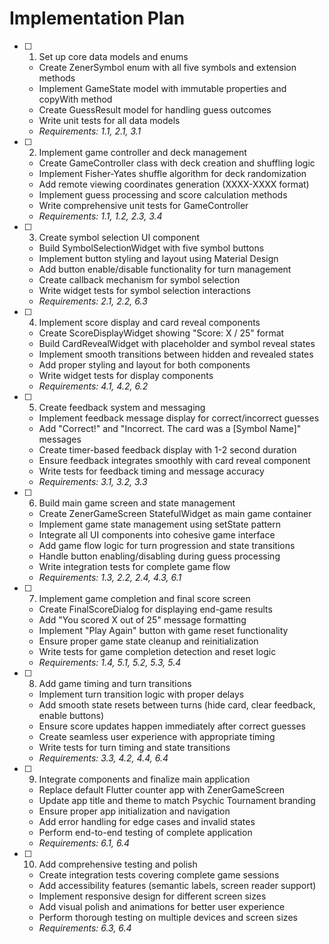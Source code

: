 # Implementation Plan

- [ ] 1. Set up core data models and enums

  - Create ZenerSymbol enum with all five symbols and extension methods
  - Implement GameState model with immutable properties and copyWith method
  - Create GuessResult model for handling guess outcomes
  - Write unit tests for all data models
  - _Requirements: 1.1, 2.1, 3.1_

- [ ] 2. Implement game controller and deck management

  - Create GameController class with deck creation and shuffling logic
  - Implement Fisher-Yates shuffle algorithm for deck randomization
  - Add remote viewing coordinates generation (XXXX-XXXX format)
  - Implement guess processing and score calculation methods
  - Write comprehensive unit tests for GameController
  - _Requirements: 1.1, 1.2, 2.3, 3.4_

- [ ] 3. Create symbol selection UI component

  - Build SymbolSelectionWidget with five symbol buttons
  - Implement button styling and layout using Material Design
  - Add button enable/disable functionality for turn management
  - Create callback mechanism for symbol selection
  - Write widget tests for symbol selection interactions
  - _Requirements: 2.1, 2.2, 6.3_

- [ ] 4. Implement score display and card reveal components

  - Create ScoreDisplayWidget showing "Score: X / 25" format
  - Build CardRevealWidget with placeholder and symbol reveal states
  - Implement smooth transitions between hidden and revealed states
  - Add proper styling and layout for both components
  - Write widget tests for display components
  - _Requirements: 4.1, 4.2, 6.2_

- [ ] 5. Create feedback system and messaging

  - Implement feedback message display for correct/incorrect guesses
  - Add "Correct!" and "Incorrect. The card was a [Symbol Name]" messages
  - Create timer-based feedback display with 1-2 second duration
  - Ensure feedback integrates smoothly with card reveal component
  - Write tests for feedback timing and message accuracy
  - _Requirements: 3.1, 3.2, 3.3_

- [ ] 6. Build main game screen and state management

  - Create ZenerGameScreen StatefulWidget as main game container
  - Implement game state management using setState pattern
  - Integrate all UI components into cohesive game interface
  - Add game flow logic for turn progression and state transitions
  - Handle button enabling/disabling during guess processing
  - Write integration tests for complete game flow
  - _Requirements: 1.3, 2.2, 2.4, 4.3, 6.1_

- [ ] 7. Implement game completion and final score screen

  - Create FinalScoreDialog for displaying end-game results
  - Add "You scored X out of 25" message formatting
  - Implement "Play Again" button with game reset functionality
  - Ensure proper game state cleanup and reinitialization
  - Write tests for game completion detection and reset logic
  - _Requirements: 1.4, 5.1, 5.2, 5.3, 5.4_

- [ ] 8. Add game timing and turn transitions

  - Implement turn transition logic with proper delays
  - Add smooth state resets between turns (hide card, clear feedback, enable buttons)
  - Ensure score updates happen immediately after correct guesses
  - Create seamless user experience with appropriate timing
  - Write tests for turn timing and state transitions
  - _Requirements: 3.3, 4.2, 4.4, 6.4_

- [ ] 9. Integrate components and finalize main application

  - Replace default Flutter counter app with ZenerGameScreen
  - Update app title and theme to match Psychic Tournament branding
  - Ensure proper app initialization and navigation
  - Add error handling for edge cases and invalid states
  - Perform end-to-end testing of complete application
  - _Requirements: 6.1, 6.4_

- [ ] 10. Add comprehensive testing and polish
  - Create integration tests covering complete game sessions
  - Add accessibility features (semantic labels, screen reader support)
  - Implement responsive design for different screen sizes
  - Add visual polish and animations for better user experience
  - Perform thorough testing on multiple devices and screen sizes
  - _Requirements: 6.3, 6.4_
